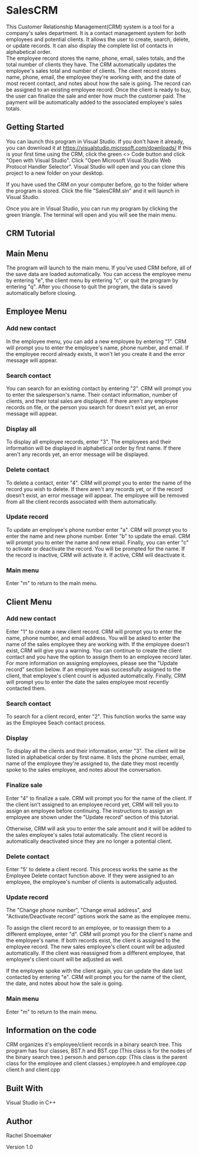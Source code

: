 # SalesCRM
This Customer Relationship Management(CRM) system is a tool for a company's sales department. It is a contact management system for both employees and potential clients.
It allows the user to create, search, delete, or update records. It can also display the complete list of contacts in alphabetical order.	
The employee record stores the name, phone, email, sales totals, and the total number of clients they have. 
The CRM automatically updates the employee's sales total and number of clients.
The client record stores name, phone, email, the employee they're working with, and the date of most recent contact, and notes about how the sale is going. 
The record can be assigned to an existing employee record. Once the client is ready to buy, the user can finalize the sale and enter how much the customer paid. 
The payment will be automatically added to the associated employee's sales totals.

## Getting Started
You can launch this program in Visual Studio. If you don't have it already, you can download it at https://visualstudio.microsoft.com/downloads/
If this is your first time using the CRM, click the green <> Code button and click "Open with Visual Studio".
Click "Open Microsoft Visual Studio Web Protocol Handler Selector".
Visual Studio will open and you can clone this project to a new folder on your desktop.

If you have used the CRM on your computer before, go to the folder where the program is stored. 
Click the file "SalesCRM.sln" and it will launch in Visual Studio.

Once you are in Visual Studio, you can run my program by clicking the green triangle. The terminal will open and you will see the main menu.

## CRM Tutorial
## Main Menu
The program will launch to the main menu. If you've used CRM before, all of the save data are loaded automatically. 
You can access the employee menu by entering "e", the client menu by entering "c", or quit the program by entering "q". 
After you choose to quit the program, the data is saved automatically before closing.

## Employee Menu
### Add new contact
In the employee menu, you can add a new employee by entering "1".
CRM will prompt you to enter the employee's name, phone number, and email. If the employee record already exists, it won't let you create it and the error message will appear.

### Search contact
You can search for an existing contact by entering "2". CRM will prompt you to enter the salesperson's name. Their contact information, number of clients,
and their total sales are displayed. If there aren't any employee records on file, or the person
you search for doesn't exist yet, an error message will appear.

### Display all
To display all employee records, enter "3". The employees and their information will be displayed in alphabetical order by first name.
If there aren't any records yet, an error message will be displayed.

### Delete contact
To delete a contact, enter "4". CRM will prompt you to enter the name of the record you wish to delete.
If there aren't any records yet, or if the record doesn't exist, an error message will appear.
The employee will be removed from all the client records associated with them automatically.

### Update record
To update an employee's phone number enter "a". CRM will prompt you to enter the name and new phone number.
Enter "b" to update the email. CRM will prompt you to enter the name and new email.
Finally, you can enter "c" to activate or deactivate the record. You will be prompted for the name.
If the record is inactive, CRM will activate it. If active, CRM will deactivate it.

### Main menu
Enter "m" to return to the main menu.

## Client Menu
### Add new contact
Enter "1" to create a new client record. CRM will prompt you to enter the name, phone number, and email address.
You will be asked to enter the name of the sales employee they are working with. If the employee doesn't exist,
CRM will give you a warning. You can continue to create the client contact and you have the option to assign them to an employee record later. 
For more information on assigning employees, please see the "Update record" section below. 
If an employee was successfully assigned to the client, that employee's client count is adjusted automatically.
Finally, CRM will prompt you to enter the date the sales employee most recently contacted them.

### Search contact
To search for a client record, enter "2". This function works the same way as the Employee Seach contact process.

### Display
To display all the clients and their information, enter "3". The client will be listed in alphabetical order by first name.
It lists the phone number, email, name of the employee they're assigned to, the date they most recently spoke to the sales employee,
and notes about the conversation. 

### Finalize sale
Enter "4" to finalize a sale. CRM will prompt you for the name of the client. If the client isn't assigned to an employee record yet,
CRM will tell you to assign an employee before continuing. The instructions to assign an employee 
are shown under the "Update record" section of this tutorial.

Otherwise, CRM will ask you to enter the sale amount and it will be added to the sales employee's sales total automatically.
The client record is automatically deactivated since they are no longer a potential client.

### Delete contact
Enter "5' to delete a client record. This process works the same as the Employee Delete contact function above.
If they were assigned to an employee, the employee's number of clients is automatically adjusted.

### Update record
The "Change phone number", "Change email address", and "Activate/Deactivate record" options work the same as the employee menu.

To assign the client record to an employee, or to reassign them to a different employee, enter "d".
CRM will prompt you for the client's name and the employee's name. If both records exist, the client is assigned to the employee record.
The new sales employee's client count will be adjusted automatically. If the client was reassigned from a different employee, 
that employee's client count will be adjusted as well.

If the employee spoke with the client again, you can update the date last contacted by entering "e".
CRM will prompt you for the name of the client, the date, and notes about how the sale is going. 

### Main menu
Enter "m" to return to the main menu.

## Information on the code
CRM organizes it's employee/client records in a binary search tree. This program has four classes,
  BST.h and BST.cpp (This class is for the nodes of the binary search tree.)
  person.h and person.cpp: (This class is the parent class for the employee and client classes.)
  employee.h and employee.cpp
  client.h and client.cpp

## Built With
Visual Studio in C++

## Author
Rachel Shoemaker

Version 1.0


